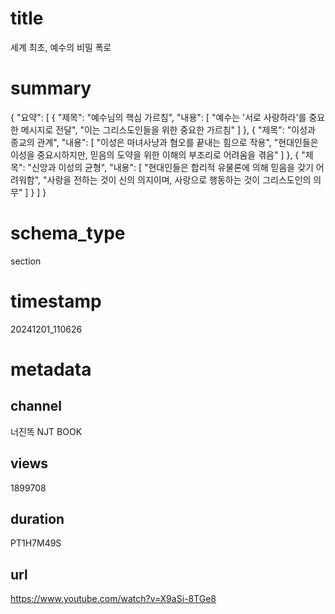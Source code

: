 
# title
세계 최초, 예수의 비밀 폭로

# summary
{
    "요약": [
        {
            "제목": "예수님의 핵심 가르침",
            "내용": [
                "예수는 '서로 사랑하라'를 중요한 메시지로 전달",
                "이는 그리스도인들을 위한 중요한 가르침"
            ]
        },
        {
            "제목": "이성과 종교의 관계",
            "내용": [
                "이성은 마녀사냥과 혐오를 끝내는 힘으로 작용",
                "현대인들은 이성을 중요시하지만, 믿음의 도약을 위한 이해의 부조리로 어려움을 겪음"
            ]
        },
        {
            "제목": "신앙과 이성의 균형",
            "내용": [
                "현대인들은 합리적 유물론에 의해 믿음을 갖기 어려워함",
                "사랑을 전하는 것이 신의 의지이며, 사랑으로 행동하는 것이 그리스도인의 의무"
            ]
        }
    ]
}

# schema_type
section

# timestamp
20241201_110626

# metadata

## channel
너진똑 NJT BOOK

## views
1899708

## duration
PT1H7M49S

## url
https://www.youtube.com/watch?v=X9aSi-8TGe8